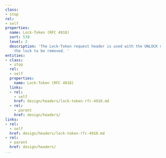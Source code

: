 ```yaml
---
class:
- stop
rel:
- self
properties:
  name: Lock-Token (RFC 4918)
  sort: 539
  level: 3
  description: 'The Lock-Token request header is used with the UNLOCK method to identify
    the lock to be removed. '
entities:
- class:
  - stop
  rel:
  - self
  properties:
    name: Lock-Token (RFC 4918)
  links:
  - rel:
    - self
    href: design/headers/lock-token-rfc-4918.md
  - rel:
    - parent
    href: design/headers/
links:
- rel:
  - self
  href: design/headers/lock-token-rfc-4918.md
- rel:
  - parent
  href: design/headers/
...
```

